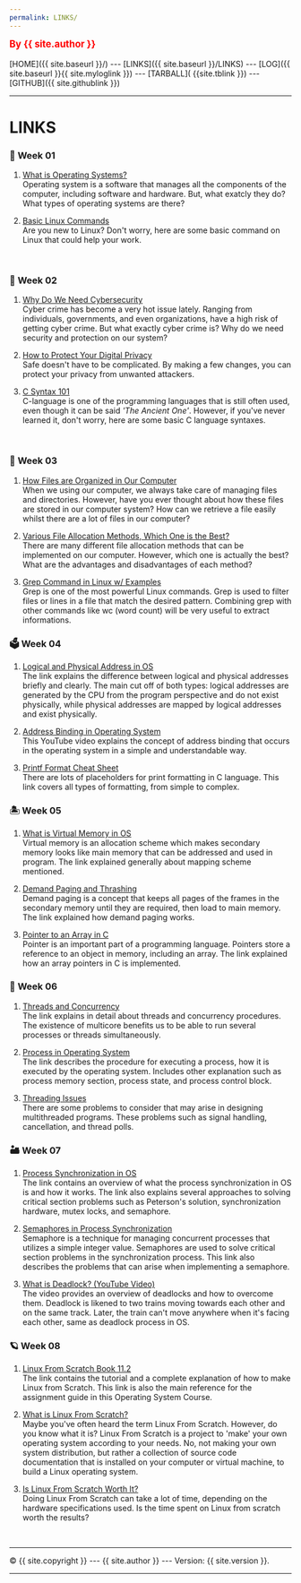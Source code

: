 ```yaml
---
permalink: LINKS/
---
```

<span style="color:red; font-weight:bold; font-size:larger;">By {{ site.author }}</span>
<br><br>
[HOME]({{ site.baseurl }}/) ---
[LINKS]({{ site.baseurl }}/LINKS) ---
[LOG]({{ site.baseurl }}{{ site.myloglink }}) ---
[TARBALL]( {{site.tblink }}) ---
[GITHUB]({{ site.githublink }})
<br>
<hr>

# LINKS

### 🎍 **Week 01**
1. [What is Operating Systems?](https://edu.gcfglobal.org/en/computerbasics/understanding-operating-systems/1/)<br>
Operating system is a software that manages all the components of the computer, including software and hardware. But, what exatcly they do? What types of operating systems are there?

2. [Basic Linux Commands](https://maker.pro/linux/tutorial/basic-linux-commands-for-beginners)<br>
Are you new to Linux? Don't worry, here are some basic command on Linux that could help your work.
<br>

### 🎨 **Week 02**
1. [Why Do We Need Cybersecurity](https://www.onelogin.com/learn/what-is-cyber-security)<br>
Cyber crime has become a very hot issue lately. Ranging from individuals, governments, and even organizations, have a high risk of getting cyber crime. But what exactly cyber crime is? Why do we need security and protection on our system?

2. [How to Protect Your Digital Privacy](https://www.nytimes.com/guides/privacy-project/how-to-protect-your-digital-privacy)<br>
Safe doesn't have to be complicated. By making a few changes, you can protect your privacy from unwanted attackers.

3. [C Syntax 101](https://www.tutorialspoint.com/cprogramming/c_quick_guide.htm)<br>
C-language is one of the programming languages that is still often used, even though it can be said _'The Ancient One'_. However, if you've never learned it, don't worry, here are some basic C language syntaxes.
<br>

### 🎠 **Week 03**
1. [How Files are Organized in Our Computer](https://www.techtarget.com/searchstorage/definition/file-system)<br>
When we using our computer, we always take care of managing files and directories. However, have you ever thought about how these files are stored in our computer system? How can we retrieve a file easily whilst there are a lot of files in our computer?

2. [Various File Allocation Methods, Which One is the Best?](https://www.geeksforgeeks.org/file-allocation-methods/)<br>
There are many different file allocation methods that can be implemented on our computer. However, which one is actually the best? What are the advantages and disadvantages of each method?

3. [Grep Command in Linux w/ Examples](https://www.geeksforgeeks.org/grep-command-in-unixlinux/)<br>
Grep is one of the most powerful Linux commands. Grep is used to filter files or lines in a file that match the desired pattern. Combining grep with other commands like wc (word count) will be very useful to extract informations.

### 🗳 **Week 04**
1. [Logical and Physical Address in OS](https://www.geeksforgeeks.org/logical-and-physical-address-in-operating-system/)<br>
The link explains the difference between logical and physical addresses briefly and clearly. The main cut off of both types: logical addresses are generated by the CPU from the program perspective and do not exist physically, while physical addresses are mapped by logical addresses and exist physically.

2. [Address Binding in Operating System](https://www.youtube.com/watch?v=twMsRr4mSYQ)<br>
This YouTube video explains the concept of address binding that occurs in the operating system in a simple and understandable way.
 
3. [Printf Format Cheat Sheet](https://alvinalexander.com/programming/printf-format-cheat-sheet/)<br>
There are lots of placeholders for print formatting in C language. This link covers all types of formatting, from simple to complex.

### 🏝 **Week 05**
1. [What is Virtual Memory in OS](https://www.geeksforgeeks.org/virtual-memory-in-operating-system/)<br>
Virtual memory is an allocation scheme which makes secondary memory looks like main memory that can be addressed and used in program. The link explained generally about mapping scheme mentioned.

2. [Demand Paging and Thrashing](https://www.javatpoint.com/os-demand-paging)<br>
Demand paging is a concept that keeps all pages of the frames in the secondary memory until they are required, then load to main memory. The link explained how demand paging works.
 
3. [Pointer to an Array in C](https://www.tutorialspoint.com/pointer-to-an-array-in-c)<br>
Pointer is an important part of a programming language. Pointers store a reference to an object in memory, including an array. The link explained how an array pointers in C is implemented.

### 👑 **Week 06**
1. [Threads and Concurrency](https://medium.com/@akhandmishra/operating-system-threads-and-concurrency-aec2036b90f8)<br>
The link explains in detail about threads and concurrency procedures. The existence of multicore benefits us to be able to run several processes or threads simultaneously.

2. [Process in Operating System](https://www.studytonight.com/operating-system/operating-system-processes)<br>
The link describes the procedure for executing a process, how it is executed by the operating system. Includes other explanation such as process memory section, process state, and process control block.
 
3. [Threading Issues](https://www.tutorialspoint.com/what-are-threading-issues)<br>
There are some problems to consider that may arise in designing multithreaded programs. These problems such as signal handling, cancellation, and thread polls.

### 🏜 **Week 07**
1. [Process Synchronization in OS](https://www.scaler.com/topics/operating-system/process-synchronization-in-os/)<br>
The link contains an overview of what the process synchronization in OS is and how it works. The link also explains several approaches to solving critical section problems such as Peterson's solution, synchronization hardware, mutex locks, and semaphore.

2. [Semaphores in Process Synchronization](https://www.geeksforgeeks.org/semaphores-in-process-synchronization/)<br>
Semaphore is a technique for managing concurrent processes that utilizes a simple integer value. Semaphores are used to solve critical section problems in the synchronization process. This link also describes the problems that can arise when implementing a semaphore.

3. [What is Deadlock? (YouTube Video)](https://www.youtube.com/watch?v=onkWXaXAgbY&feature=emb_imp_woyt)<br>
The video provides an overview of deadlocks and how to overcome them. Deadlock is likened to two trains moving towards each other and on the same track. Later, the train can't move anywhere when it's facing each other, same as deadlock process in OS.

### 🪐 **Week 08**
1. [Linux From Scratch Book 11.2](https://www.linuxfromscratch.org/lfs/view/11.2/)<br>
The link contains the tutorial and a complete explanation of how to make Linux from Scratch. This link is also the main reference for the assignment guide in this Operating System Course.

2. [What is Linux From Scratch?](https://www.makeuseof.com/tag/create-operating-system-linux-scratch-linux-si/)<br>
Maybe you've often heard the term Linux From Scratch. However, do you know what it is? Linux From Scratch is a project to 'make' your own operating system according to your needs. No, not making your own system distribution, but rather a collection of source code documentation that is installed on your computer or virtual machine, to build a Linux operating system.

3. [Is Linux From Scratch Worth It?](https://www.youtube.com/watch?v=1eOdaXS-wVE)<br>
Doing Linux From Scratch can take a lot of time, depending on the hardware specifications used. Is the time spent on Linux from scratch worth the results?

<br>
<hr>
&copy; {{ site.copyright }} --- {{ site.author }} --- Version: {{ site.version }}.
<hr>
<br>
